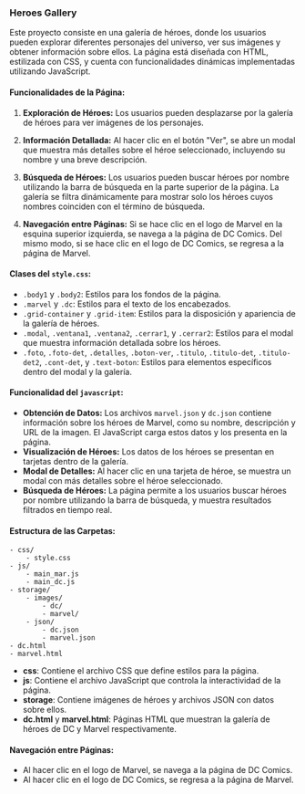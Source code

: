 ### Heroes Gallery

Este proyecto consiste en una galería de héroes, donde los usuarios pueden explorar diferentes personajes del universo, ver sus imágenes y obtener información sobre ellos. La página está diseñada con HTML, estilizada con CSS, y cuenta con funcionalidades dinámicas implementadas utilizando JavaScript.

#### Funcionalidades de la Página:

1. **Exploración de Héroes:** Los usuarios pueden desplazarse por la galería de héroes para ver imágenes de los personajes.

2. **Información Detallada:** Al hacer clic en el botón "Ver", se abre un modal que muestra más detalles sobre el héroe seleccionado, incluyendo su nombre y una breve descripción.

3. **Búsqueda de Héroes:** Los usuarios pueden buscar héroes por nombre utilizando la barra de búsqueda en la parte superior de la página. La galería se filtra dinámicamente para mostrar solo los héroes cuyos nombres coinciden con el término de búsqueda.

4. **Navegación entre Páginas:** Si se hace clic en el logo de Marvel en la esquina superior izquierda, se navega a la página de DC Comics. Del mismo modo, si se hace clic en el logo de DC Comics, se regresa a la página de Marvel.

#### Clases del `style.css`:

- `.body1` y `.body2`: Estilos para los fondos de la página.
- `.marvel` y `.dc`: Estilos para el texto de los encabezados.
- `.grid-container` y `.grid-item`: Estilos para la disposición y apariencia de la galería de héroes.
- `.modal`, `.ventana1`, `.ventana2`, `.cerrar1`, y `.cerrar2`: Estilos para el modal que muestra información detallada sobre los héroes.
- `.foto`, `.foto-det`, `.detalles`, `.boton-ver`, `.titulo`, `.titulo-det`, `.titulo-det2`, `.cont-det`, y `.text-boton`: Estilos para elementos específicos dentro del modal y la galería.

#### Funcionalidad del `javascript`:

- **Obtención de Datos:** Los archivos `marvel.json`  y `dc.json` contiene información sobre los héroes de Marvel, como su nombre, descripción y URL de la imagen. El JavaScript carga estos datos y los presenta en la página.
- **Visualización de Héroes:** Los datos de los héroes se presentan en tarjetas dentro de la galería.
- **Modal de Detalles:** Al hacer clic en una tarjeta de héroe, se muestra un modal con más detalles sobre el héroe seleccionado.
- **Búsqueda de Héroes:** La página permite a los usuarios buscar héroes por nombre utilizando la barra de búsqueda, y muestra resultados filtrados en tiempo real.

#### Estructura de las Carpetas:

```
- css/
    - style.css
- js/
    - main_mar.js
    - main_dc.js
- storage/
    - images/
        - dc/
        - marvel/
    - json/
        - dc.json
        - marvel.json
- dc.html
- marvel.html
```

- **css**: Contiene el archivo CSS que define estilos para la página.
- **js**: Contiene el archivo JavaScript que controla la interactividad de la página.
- **storage**: Contiene imágenes de héroes y archivos JSON con datos sobre ellos.
- **dc.html** y **marvel.html**: Páginas HTML que muestran la galería de héroes de DC y Marvel respectivamente.

#### Navegación entre Páginas:

- Al hacer clic en el logo de Marvel, se navega a la página de DC Comics.
- Al hacer clic en el logo de DC Comics, se regresa a la página de Marvel.

